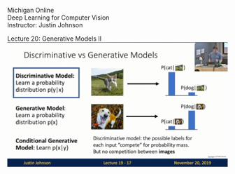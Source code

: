 Michigan Online  
Deep Learning for Computer Vision  
Instructor: Justin Johnson  

Lecture 20: Generative Models II
<img src='static/19-17.png' width='600'> 

